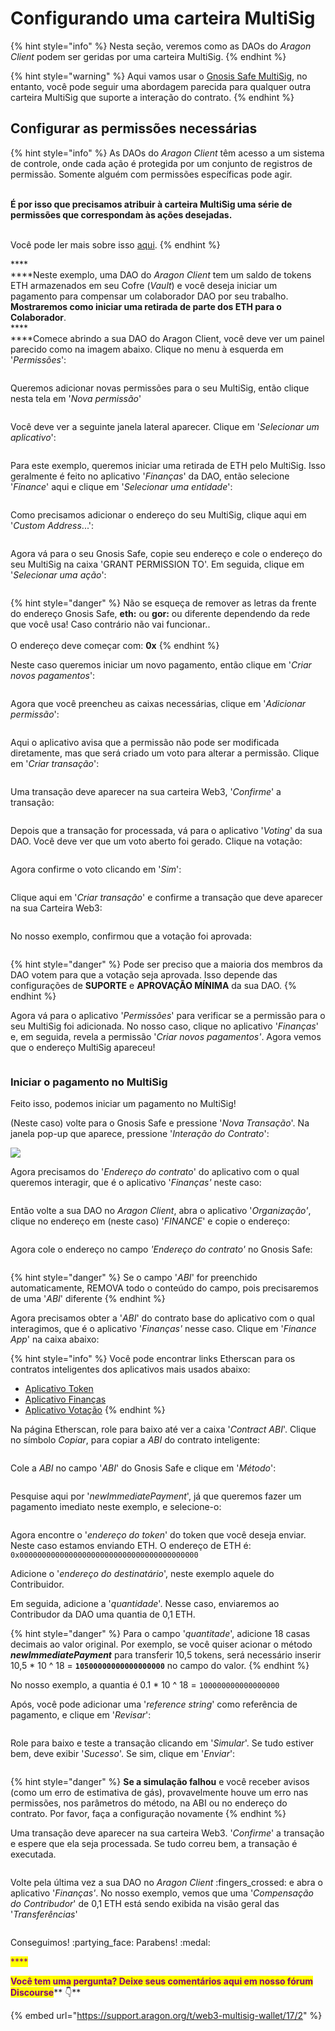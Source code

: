 # Configurando uma carteira MultiSig

{% hint style="info" %}
Nesta seção, veremos como as DAOs do _Aragon Client_ podem ser geridas por uma carteira MultiSig.
{% endhint %}

{% hint style="warning" %}
Aqui vamos usar o [Gnosis Safe MultiSig](https://gnosis-safe.io/), no entanto, você pode seguir uma abordagem parecida para qualquer outra carteira MultiSig que suporte a interação do contrato.
{% endhint %}

## Configurar as permissões necessárias <a href="#prerequisites" id="prerequisites"></a>

{% hint style="info" %}
As DAOs do _Aragon Client_ têm acesso a um sistema de controle, onde cada ação é protegida por um conjunto de registros de permissão. Somente alguém com permissões específicas pode agir.&#x20;

\
**É por isso que precisamos atribuir à carteira MultiSig uma série de permissões que correspondam às ações desejadas.**&#x20;

\
Você pode ler mais sobre isso [aqui](aragon-client/explore-template-dao/system-setting/permissions-setting.md).
{% endhint %}

****\
****Neste exemplo, uma DAO do _Aragon Client_ tem um saldo de tokens ETH armazenados em seu Cofre (_Vault_) e você deseja iniciar um pagamento para compensar um colaborador DAO por seu trabalho. **Mostraremos como iniciar uma retirada de parte dos ETH para o Colaborador**.\
****\
****Comece abrindo a sua DAO do Aragon Client, você deve ver um painel parecido como na imagem abaixo. Clique no menu à esquerda em '_Permissões_':

<figure><img src="../.gitbook/assets/1 (1) (1).png" alt=""><figcaption></figcaption></figure>



Queremos adicionar novas permissões para o seu MultiSig, então clique nesta tela em '_Nova permissão_'

<figure><img src="../.gitbook/assets/2 (6).png" alt=""><figcaption></figcaption></figure>



Você deve ver a seguinte janela lateral aparecer. Clique em '_Selecionar um aplicativo_':

<figure><img src="../.gitbook/assets/image (3).png" alt=""><figcaption></figcaption></figure>



Para este exemplo, queremos iniciar uma retirada de ETH pelo MultiSig. Isso geralmente é feito no aplicativo '_Finanças_' da DAO, então selecione '_Finance_' aqui e clique em '_Selecionar uma entidade_':

<figure><img src="../.gitbook/assets/a (1).png" alt=""><figcaption></figcaption></figure>



Como precisamos adicionar o endereço do seu MultiSig, clique aqui em '_Custom Address_...':

<figure><img src="../.gitbook/assets/aa.png" alt=""><figcaption></figcaption></figure>



Agora vá para o seu Gnosis Safe, copie seu endereço e cole o endereço do seu MultiSig na caixa 'GRANT PERMISSION TO'. Em seguida, clique em '_Selecionar uma ação_':

<figure><img src="../.gitbook/assets/aaaa.png" alt=""><figcaption></figcaption></figure>



{% hint style="danger" %}
Não se esqueça de remover as letras da frente do endereço Gnosis Safe, **eth:** ou **gor:** ou diferente dependendo da rede que você usa! Caso contrário não vai funcionar.. \
\
O endereço deve começar com: **0x**
{% endhint %}



Neste caso queremos iniciar um novo pagamento, então clique em '_Criar novos pagamentos_':

<figure><img src="../.gitbook/assets/b.png" alt=""><figcaption></figcaption></figure>



Agora que você preencheu as caixas necessárias, clique em '_Adicionar permissão_':

<figure><img src="../.gitbook/assets/1.png" alt=""><figcaption></figcaption></figure>



Aqui o aplicativo avisa que a permissão não pode ser modificada diretamente, mas que será criado um voto para alterar a permissão. Clique em '_Criar transação_':

<figure><img src="../.gitbook/assets/2 (4).png" alt=""><figcaption></figcaption></figure>



Uma transação deve aparecer na sua carteira Web3, '_Confirme_' a transação:

<figure><img src="../.gitbook/assets/3 (1).png" alt=""><figcaption></figcaption></figure>



Depois que a transação for processada, vá para o aplicativo '_Voting_' da sua DAO. Você deve ver que um voto aberto foi gerado. Clique na votação:

<figure><img src="../.gitbook/assets/1 (2).png" alt=""><figcaption></figcaption></figure>



Agora confirme o voto clicando em '_Sim_':

<figure><img src="../.gitbook/assets/2 (5).png" alt=""><figcaption></figcaption></figure>



Clique aqui em '_Criar transação_' e confirme a transação que deve aparecer na sua Carteira Web3:

<figure><img src="../.gitbook/assets/3.png" alt=""><figcaption></figcaption></figure>

No nosso exemplo, confirmou que a votação foi aprovada:

<figure><img src="../.gitbook/assets/4 (1).png" alt=""><figcaption></figcaption></figure>

{% hint style="danger" %}
Pode ser preciso que a maioria dos membros da DAO votem para que a votação seja aprovada. Isso depende das configurações de **SUPORTE** e **APROVAÇÃO MÍNIMA** da sua DAO.
{% endhint %}



Agora vá para o aplicativo '_Permissões_' para verificar se a permissão para o seu MultiSig foi adicionada. No nosso caso, clique no aplicativo '_Finanças_' e, em seguida, revela a permissão '_Criar novos pagamentos'_. Agora vemos que o endereço MultiSig apareceu!

<figure><img src="../.gitbook/assets/a.png" alt=""><figcaption></figcaption></figure>



### Iniciar o pagamento no MultiSig <a href="#executing-actions" id="executing-actions"></a>

Feito isso, podemos iniciar um pagamento no MultiSig!



(Neste caso) volte para o Gnosis Safe e pressione '_Nova Transação_'. Na janela pop-up que aparece, pressione '_Interação do Contrato_':

![](https://d33v4339jhl8k0.cloudfront.net/docs/assets/5c98a4fe0428633d2cf3fcf7/images/610d0efb766e8844fc34e2c5/file-ery56Brop6.png)



Agora precisamos do '_Endereço do contrato_' do aplicativo com o qual queremos interagir, que é o aplicativo '_Finanças'_ neste caso:

<figure><img src="../.gitbook/assets/1 (4).png" alt=""><figcaption></figcaption></figure>



Então volte a sua DAO no _Aragon Client_, abra o aplicativo '_Organização'_, clique no endereço em (neste caso) '_FINANCE_' e copie o endereço:

<figure><img src="../.gitbook/assets/2.png" alt=""><figcaption></figcaption></figure>



Agora cole o endereço no campo _'Endereço do contrato'_ no Gnosis Safe:

<figure><img src="../.gitbook/assets/3 (2).png" alt=""><figcaption></figcaption></figure>

{% hint style="danger" %}
Se o campo '_ABI_' for preenchido automaticamente, REMOVA todo o conteúdo do campo, pois precisaremos de uma '_ABI_' diferente
{% endhint %}



Agora precisamos obter a '_ABI_' do contrato base do aplicativo com o qual interagimos, que é o aplicativo '_Finanças'_ nesse caso. Clique em '_Finance App_' na caixa abaixo:

{% hint style="info" %}
Você pode encontrar links Etherscan para os contratos inteligentes dos aplicativos mais usados ​​abaixo:

* [Aplicativo Token](https://etherscan.io/address/0xde3A93028F2283cc28756B3674BD657eaFB992f4#code)
* [Aplicativo Finanças](https://etherscan.io/address/0x836835289A2E81B66AE5d95b7c8dBC0480dCf9da#code)
* [Aplicativo Votação](https://etherscan.io/address/0xb935C3D80229d5D92f3761b17Cd81dC2610e3a45#code)
{% endhint %}



Na página Etherscan, role para baixo até ver a caixa '_Contract ABI_'. Clique no símbolo _Copiar_, para copiar a _ABI_ do contrato inteligente:

<figure><img src="../.gitbook/assets/1 (3).png" alt=""><figcaption></figcaption></figure>



Cole a _ABI_ no campo '_ABI_' do Gnosis Safe e clique em '_Método_':

<figure><img src="../.gitbook/assets/2 (1).png" alt=""><figcaption></figcaption></figure>



Pesquise aqui por '_newImmediatePayment_', já que queremos fazer um pagamento imediato neste exemplo, e selecione-o:

<figure><img src="../.gitbook/assets/3 (3).png" alt=""><figcaption></figcaption></figure>



Agora encontre o '_endereço do token_' do token que você deseja enviar. Neste caso estamos enviando ETH. O endereço de ETH é: `0x0000000000000000000000000000000000000000`

Adicione o '_endereço do destinatário_', neste exemplo aquele do Contribuidor.

Em seguida, adicione a '_quantidade_'. Nesse caso, enviaremos ao Contribudor da DAO uma quantia de 0,1 ETH.

{% hint style="danger" %}
Para o campo '_quantitade_', adicione 18 casas decimais ao valor original. Por exemplo, se você quiser acionar o método _**newImmediatePayment**_ para transferir 10,5 tokens, será necessário inserir 10,5 \* 10 ^ 18 = **`10500000000000000000`** no campo do valor.
{% endhint %}

No nosso exemplo, a quantia é 0.1 \* 10 ^ 18 = `100000000000000000`

Após, você pode adicionar uma '_reference string_' como referência de pagamento, e clique em '_Revisar_':

<figure><img src="../.gitbook/assets/4.png" alt=""><figcaption></figcaption></figure>



Role para baixo e teste a transação clicando em '_Simular_'. Se tudo estiver bem, deve exibir '_Sucesso_'. Se sim, clique em '_Enviar_':

<figure><img src="../.gitbook/assets/5.png" alt=""><figcaption></figcaption></figure>

{% hint style="danger" %}
**Se a simulação falhou** e você receber avisos (como um erro de estimativa de gás), provavelmente houve um erro nas permissões, nos parâmetros do método, na ABI ou no endereço do contrato. Por favor, faça a configuração novamente
{% endhint %}



Uma transação deve aparecer na sua carteira Web3. '_Confirme_' a transação e espere que ela seja processada. Se tudo correu bem, a transação é executada.

<figure><img src="../.gitbook/assets/6.png" alt=""><figcaption></figcaption></figure>



Volte pela última vez a sua DAO no _Aragon Client_ :fingers\_crossed: e abra o aplicativo '_Finanças'_. No nosso exemplo, vemos que uma '_Compensação do Contribudor_' de 0,1 ETH está sendo exibida na visão geral das '_Transferências_'

<figure><img src="../.gitbook/assets/7.png" alt=""><figcaption></figcaption></figure>

Conseguimos! :partying\_face: Parabens! :medal:

<mark style="color:purple;">****</mark>

<mark style="color:purple;">**Você tem uma pergunta? Deixe seus comentários aqui em nosso fórum Discourse**</mark>** 👇**

{% embed url="https://support.aragon.org/t/web3-multisig-wallet/17/2" %}
